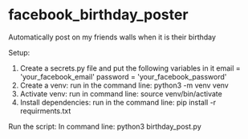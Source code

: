# facebook_birthday_poster
Automatically post on my friends walls when it is their birthday

Setup:
1. Create a secrets.py file and put the following variables in it
    email = 'your_facebook_email'
    password = 'your_facebook_password'
2. Create a venv:
    run in the command line: python3 -m venv venv
3. Activate venv:
    run in command line: source venv/bin/activate
4. Install dependencies:
    run in the command line: pip install -r requirments.txt

Run the script:
    In command line: python3 birthday_post.py


